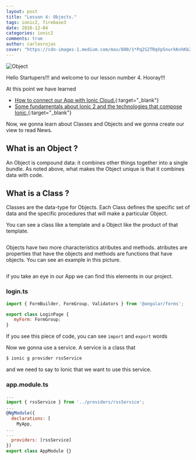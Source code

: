 ```yaml
---
layout: post
title: "Lesson 4: Objects."
tags: ionic2, firebase3
date: 2016-12-04
categories: ionic2
comments: true
author: carlosrojas
cover: "https://cdn-images-1.medium.com/max/800/1*Pq2S2TRqVpSnurkKnhKbZw.png"
---
```


<img src="https://firebasestorage.googleapis.com/v0/b/startupers-9cbb6.appspot.com/o/Posts%2Fobject.jpg?alt=media&token=5a4e23bf-e1fc-4795-a7bb-06e3e5ee8d18" alt="Object">

Hello Startupers!!! and welcome to our lesson number 4. Hooray!!!

At this point we have learned 

* [How to connect our App with Ionic Cloud.](/ionic-2-lesson3){:target="_blank"}
* [Some fundamentals about Ionic 2 and the technologies that compose Ionic.](/ionic-2-lesson2){:target="_blank"}

Now, we gonna learn about Classes and Objects and we gonna create our view to read News.

## What is an Object ?

An Object is compound data: it combines other things together into a single bundle. As noted above, what makes the Object unique is that it combines data with code.

## What is a Class ?

Classes are the data-type for Objects. Each Class defines the specific set of data and the specific procedures that will make a particular Object.

You can see a class like a template and a Object like the product of that template.

<img src="https://firebasestorage.googleapis.com/v0/b/startupers-9cbb6.appspot.com/o/Posts%2Fobject.png?alt=media&token=1b29e488-c458-4e8e-bb87-442a1054b60f" alt="">

Objects have two more characteristics atributes and methods. atributes are properties that have the objects and methods are functions that have objects. You can see an example in this picture.

<img src="https://firebasestorage.googleapis.com/v0/b/startupers-9cbb6.appspot.com/o/Posts%2FCPT-OOP-objects_and_classes_-_attmeth.svg.png?alt=media&token=d9774d2b-d8a8-4ffa-b788-9ced6212340d" alt="">

if you take an eye in our App we can find this elements in our project.

### login.ts

````javascript
import { FormBuilder, FormGroup, Validators } from '@angular/forms';

export class LoginPage {
   myForm: FormGroup;
}

````

If you see this piece of code, you can see ````ìmport```` and ````export```` words

Now we gonna use a service. A service is a class that 

````javascript
$ ionic g provider rssService
````

and we need to say to Ionic that we want to use this service.

### app.module.ts
````javascript
...
import { rssService } from '../providers/rssService';
...
@NgModule({
  declarations: [
    MyApp,
...
...
  providers: [rssService]
})
export class AppModule {}

````


